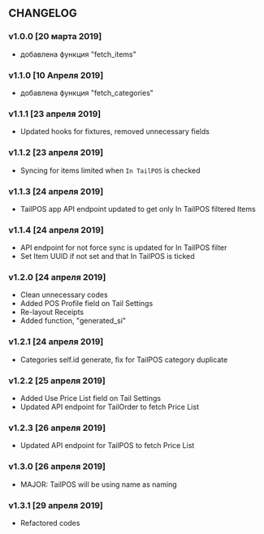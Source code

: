 ## CHANGELOG

### v1.0.0 [20 марта 2019]
- добавлена функция "fetch_items"

### v1.1.0 [10 Апреля 2019]
- добавлена функция "fetch_categories"

### v1.1.1 [23 апреля 2019]
- Updated hooks for fixtures, removed unnecessary fields

### v1.1.2 [23 апреля 2019]
- Syncing for items limited when `In TailPOS` is checked

### v1.1.3 [24 апреля 2019]
- TailPOS app API endpoint updated to get only In TailPOS filtered Items

### v1.1.4 [24 апреля 2019]
- API endpoint for not force sync is updated for In TailPOS filter
- Set Item UUID if not set and that In TailPOS is ticked

### v1.2.0 [24 апреля 2019]
- Clean unnecessary codes
- Added POS Profile field on Tail Settings
- Re-layout Receipts
- Added function, "generated_si"

### v1.2.1 [24 апреля 2019]
- Categories self.id generate, fix for TailPOS category duplicate

### v1.2.2 [25 апреля 2019]
- Added Use Price List field on Tail Settings
- Updated API endpoint for TailOrder to fetch Price List

### v1.2.3 [26 апреля 2019]
- Updated API endpoint for TailPOS to fetch Price List

### v1.3.0 [26 апреля 2019]
- MAJOR: TailPOS will be using name as naming

### v1.3.1 [29 апреля 2019]
- Refactored codes